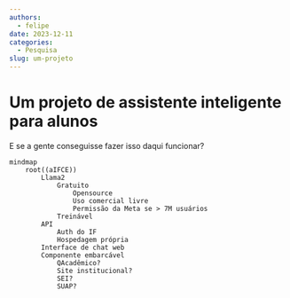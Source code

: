 ```yaml
---
authors:
  - felipe 
date: 2023-12-11
categories:
  - Pesquisa
slug: um-projeto
---
```

# Um projeto de assistente inteligente para alunos

E se a gente conseguisse fazer isso daqui funcionar?
<!-- more -->
``` mermaid
mindmap
    root((aIFCE))
        Llama2
            Gratuito
                Opensource
                Uso comercial livre
                Permissão da Meta se > 7M usuários
            Treinável
        API
            Auth do IF
            Hospedagem própria
        Interface de chat web
        Componente embarcável
            QAcadêmico?
            Site institucional?
            SEI?
            SUAP?
```
